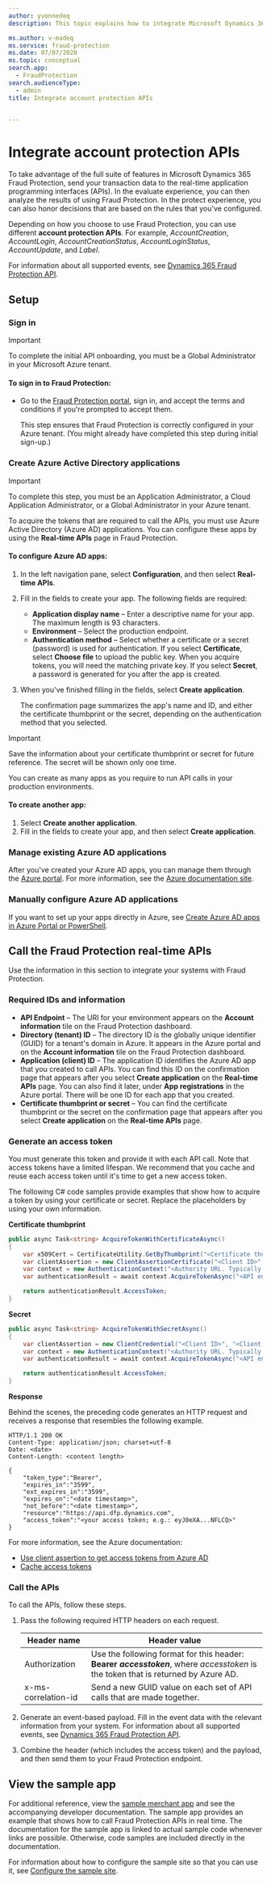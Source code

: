```yaml
---
author: yvonnedeq
description: This topic explains how to integrate Microsoft Dynamics 365 Fraud Protection real-time application programming interfaces (APIs).

ms.author: v-madeq 
ms.service: fraud-protection
ms.date: 07/07/2020
ms.topic: conceptual
search.app: 
  - FraudProtection
search.audienceType:
  - admin
title: Integrate account protection APIs


---
```


# Integrate account protection APIs

To take advantage of the full suite of features in Microsoft Dynamics 365 Fraud Protection, send your transaction data to the real-time application programming interfaces (APIs). In the evaluate experience, you can then analyze the results of using Fraud Protection. In the protect experience, you can also honor decisions that are based on the rules that you've configured.

Depending on how you choose to use Fraud Protection, you can use different **account protection APIs**. For example, *AccountCreation*, *AccountLogin*, *AccountCreationStatus*, *AccountLoginStatus*, *AccountUpdate*, and *Label*.

For information about all supported events, see [Dynamics 365 Fraud Protection API](https://go.microsoft.com/fwlink/?linkid=2084942).

## Setup

### Sign in

> [!IMPORTANT]
> To complete the initial API onboarding, you must be a Global Administrator in your Microsoft Azure tenant.

#### To sign in to Fraud Protection:

- Go to the [Fraud Protection portal](https://dfp.microsoft.com), sign in, and accept the terms and conditions if you're prompted to accept them.

    This step ensures that Fraud Protection is correctly configured in your Azure tenant. (You might already have completed this step during initial sign-up.)

### Create Azure Active Directory applications

> [!IMPORTANT]
> To complete this step, you must be an Application Administrator, a Cloud Application Administrator, or a Global Administrator in your Azure tenant.

To acquire the tokens that are required to call the APIs, you must use Azure Active Directory (Azure AD) applications. You can configure these apps by using the **Real-time APIs** page in Fraud Protection.

#### To configure Azure AD apps:

1. In the left navigation pane, select **Configuration**, and then select **Real-time APIs**. 

1. Fill in the fields to create your app. The following fields are required:

    - **Application display name** – Enter a descriptive name for your app. The maximum length is 93 characters.
    - **Environment** – Select the production endpoint.
    - **Authentication method** – Select whether a certificate or a secret (password) is used for authentication. If you select **Certificate**, select **Choose file** to upload the public key. When you acquire tokens, you will need the matching private key. If you select **Secret**, a password is generated for you after the app is created.

1. When you've finished filling in the fields, select **Create application**. 

    The confirmation page summarizes the app's name and ID, and either the certificate thumbprint or the secret, depending on the authentication method that you selected.

> [!IMPORTANT]
> Save the information about your certificate thumbprint or secret for future reference. The secret will be shown only one time.

You can create as many apps as you require to run API calls in your production environments.

#### To create another app:

1. Select **Create another application**. 
2. Fill in the fields to create your app, and then select **Create application**.

### Manage existing Azure AD applications

After you've created your Azure AD apps, you can manage them through the [Azure portal](https://portal.azure.com/#blade/Microsoft_AAD_IAM/ActiveDirectoryMenuBlade/RegisteredApps). For more information, see the [Azure documentation site](https://docs.microsoft.com/azure/active-directory/develop/active-directory-how-applications-are-added).

### Manually configure Azure AD applications

If you want to set up your apps directly in Azure, see [Create Azure AD apps in Azure Portal or PowerShell](azure-apps-portal-powershell.md).

## Call the Fraud Protection real-time APIs

Use the information in this section to integrate your systems with Fraud Protection.

### Required IDs and information

- **API Endpoint** – The URI for your environment appears on the **Account information** tile on the Fraud Protection dashboard.
- **Directory (tenant) ID** – The directory ID is the globally unique identifier (GUID) for a tenant's domain in Azure. It appears in the Azure portal and on the **Account information** tile on the Fraud Protection dashboard.
- **Application (client) ID** – The application ID identifies the Azure AD app that you created to call APIs. You can find this ID on the confirmation page that appears after you select **Create application** on the **Real-time APIs** page. You can also find it later, under **App registrations** in the Azure portal. There will be one ID for each app that you created.
- **Certificate thumbprint or secret** – You can find the certificate thumbprint or the secret on the confirmation page that appears after you select **Create application** on the **Real-time APIs** page.

### Generate an access token

You must generate this token and provide it with each API call. Note that access tokens have a limited lifespan. We recommend that you cache and reuse each access token until it's time to get a new access token.

The following C\# code samples provide examples that show how to acquire a token by using your certificate or secret. Replace the placeholders by using your own information.

**Certificate thumbprint**

```cs
public async Task<string> AcquireTokenWithCertificateAsync()
{
    var x509Cert = CertificateUtility.GetByThumbprint("<Certificate thumbprint>");
    var clientAssertion = new ClientAssertionCertificate("<Client ID>", x509Cert);
    var context = new AuthenticationContext("<Authority URL. Typically https://login.microsoftonline.com/[Directory_ID]>");
    var authenticationResult = await context.AcquireTokenAsync("<API endpoint>", clientAssertion);

    return authenticationResult.AccessToken;
}
```

**Secret**

```cs
public async Task<string> AcquireTokenWithSecretAsync()
{
    var clientAssertion = new ClientCredential("<Client ID>", "<Client secret>");
    var context = new AuthenticationContext("<Authority URL. Typically https://login.microsoftonline.com/[Directory_ID]>");
    var authenticationResult = await context.AcquireTokenAsync("<API endpoint>", clientAssertion);

    return authenticationResult.AccessToken;
}
```

**Response**

Behind the scenes, the preceding code generates an HTTP request and receives a response that resembles the following example.

```http
HTTP/1.1 200 OK
Content-Type: application/json; charset=utf-8
Date: <date>
Content-Length: <content length>

{
    "token_type":"Bearer",
    "expires_in":"3599",
    "ext_expires_in":"3599",
    "expires_on":"<date timestamp>",
    "not_before":"<date timestamp>",
    "resource":"https://api.dfp.dynamics.com",
    "access_token":"<your access token; e.g.: eyJ0eXA...NFLCQ>"
}
```

For more information, see the Azure documentation:

- [Use client assertion to get access tokens from Azure AD](https://docs.microsoft.com/azure/architecture/multitenant-identity/client-assertion)
- [Cache access tokens](https://docs.microsoft.com/azure/architecture/multitenant-identity/token-cache)

### Call the APIs

To call the APIs, follow these steps.

1. Pass the following required HTTP headers on each request.

    | Header name         | Header value |
    |---------------------|--------------|
    | Authorization       | Use the following format for this header: **Bearer *accesstoken***, where *accesstoken* is the token that is returned by Azure AD. |
    | x-ms-correlation-id | Send a new GUID value on each set of API calls that are made together. |

2. Generate an event-based payload. Fill in the event data with the relevant information from your system. For information about all supported events, see [Dynamics 365 Fraud Protection API](https://go.microsoft.com/fwlink/?linkid=2084942).
3. Combine the header (which includes the access token) and the payload, and then send them to your Fraud Protection endpoint.

## View the sample app

For additional reference, view the [sample merchant app](https://go.microsoft.com/fwlink/?linkid=2085137) and see the accompanying developer documentation. The sample app provides an example that shows how to call Fraud Protection APIs in real time. The documentation for the sample app is linked to actual sample code whenever links are possible. Otherwise, code samples are included directly in the documentation.

For information about how to configure the sample site so that you can use it, see [Configure the sample site](https://go.microsoft.com/fwlink/?linkid=2100635).
